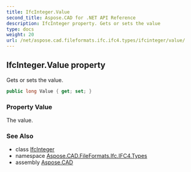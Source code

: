 ```yaml
---
title: IfcInteger.Value
second_title: Aspose.CAD for .NET API Reference
description: IfcInteger property. Gets or sets the value
type: docs
weight: 20
url: /net/aspose.cad.fileformats.ifc.ifc4.types/ifcinteger/value/
---
```

## IfcInteger.Value property

Gets or sets the value.

```csharp
public long Value { get; set; }
```

### Property Value

The value.

### See Also

* class [IfcInteger](../)
* namespace [Aspose.CAD.FileFormats.Ifc.IFC4.Types](../../ifcinteger/)
* assembly [Aspose.CAD](../../../)


